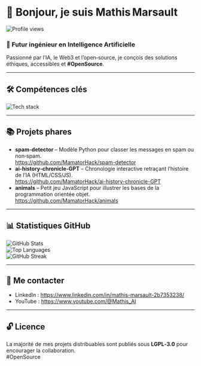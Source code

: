 # 👋 Bonjour, je suis **Mathis Marsault**

![Profile views](https://komarev.com/ghpvc/?username=MamatorHack&label=Vues%20du%20profil&color=0e75b6&style=flat)

### 🚀 Futur ingénieur en Intelligence Artificielle  
Passionné par l’IA, le Web3 et l’open‑source, je conçois des solutions éthiques, accessibles et **#OpenSource**.

---

## 🛠️ Compétences clés
![Tech stack](https://skillicons.dev/icons?i=python,js,html,css,git,github,linux&perline=8)

---

## 📚 Projets phares
- **spam‑detector** – Modèle Python pour classer les messages en spam ou non‑spam.  
  https://github.com/MamatorHack/spam-detector  
- **ai-history-chronicle-GPT** – Chronologie interactive retraçant l’histoire de l’IA (HTML/CSS/JS).  
  https://github.com/MamatorHack/ai-history-chronicle-GPT  
- **animals** – Petit jeu JavaScript pour illustrer les bases de la programmation orientée objet.  
  https://github.com/MamatorHack/animals  

---

## 📊 Statistiques GitHub
![GitHub Stats](https://github-readme-stats.vercel.app/api?username=MamatorHack&show_icons=true&locale=fr&hide_title=true)  
![Top Languages](https://github-readme-stats.vercel.app/api/top-langs/?username=MamatorHack&layout=compact&locale=fr&hide_title=true)  
![GitHub Streak](https://streak-stats.demolab.com/?user=MamatorHack&locale=fr&mode=weekly)  

---

## 🤝 Me contacter
- LinkedIn : https://www.linkedin.com/in/mathis-marsault-2b7353238/  
- YouTube  : https://www.youtube.com/@Mathis_AI  

---

## 🔓 Licence
La majorité de mes projets distribuables sont publiés sous **LGPL‑3.0** pour encourager la collaboration.  
#OpenSource
